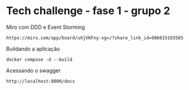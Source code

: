 # Tech challenge - fase 1 - grupo 2

Miro com DDD e Event Storming

```https://miro.com/app/board/uXjVKFny-xg=/?share_link_id=986615193565 ```

Buildando a aplicação

``` docker compose -d --build ``` 

Acessando o swagger

``` http://localhost:8000/docs ``` 

